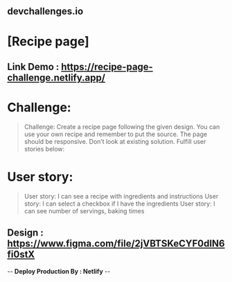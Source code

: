 ## devchallenges.io

# [Recipe page]

## Link Demo : https://recipe-page-challenge.netlify.app/

# Challenge:

> Challenge: Create a recipe page following the given design. You can use your own recipe and remember to put the source. The page should be responsive. Don’t look at existing solution. Fulfill user stories below: <br />

# User story:

> User story: I can see a recipe with ingredients and instructions
> User story: I can select a checkbox if I have the ingredients
> User story: I can see number of servings, baking times

## Design : https://www.figma.com/file/2jVBTSKeCYF0dIN6fi0stX

-- **Deploy Production By : Netlify** --

